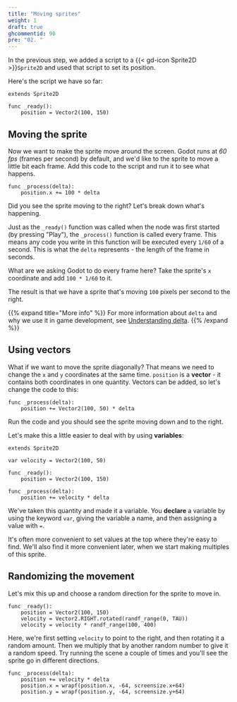 ```yaml
---
title: "Moving sprites"
weight: 1
draft: true
ghcommentid: 90
pre: "02. "
---
```


In the previous step, we added a script to a {{< gd-icon Sprite2D >}}`Sprite2D` and used that script to set its position.

Here's the script we have so far:

```gdscript
extends Sprite2D

func _ready():
    position = Vector2(100, 150)
```

## Moving the sprite

Now we want to make the sprite move around the screen. Godot runs at *60 fps* (frames per second) by default, and we'd like to the sprite to move a little bit each frame. Add this code to the script and run it to see what happens.

```gdscript
func _process(delta):
    position.x += 100 * delta
```

Did you see the sprite moving to the right? Let's break down what's happening.

Just as the `_ready()` function was called when the node was first started (by pressing "Play"), the `_process()` function is called every frame. This means any code you write in this function will be executed every `1/60` of a second. This is what the `delta` represents - the length of the frame in seconds.

What are we asking Godot to do every frame here? Take the sprite's `x` coordinate and add `100 * 1/60` to it.

The result is that we have a sprite that's moving `100` pixels per second to the right.

{{% expand title="More info" %}}
For more information about `delta` and why we use it in game development, see [Understanding delta](/godot_recipes/4.x/basics/understanding_delta/).
{{% /expand %}}

## Using vectors

What if we want to move the sprite diagonally? That means we need to change the `x` and `y` coordinates at the same time. `position` is a **vector** - it contains both coordinates in one quantity. Vectors can be added, so let's change the code to this:

```gdscript
func _process(delta):
    position += Vector2(100, 50) * delta
```

Run the code and you should see the sprite moving down and to the right.

Let's make this a little easier to deal with by using **variables**:

```gdscript
extends Sprite2D

var velocity = Vector2(100, 50)

func _ready():
    position = Vector2(100, 150)

func _process(delta):
    position += velocity * delta
```

We've taken this quantity and made it a variable. You **declare** a variable by using the keyword `var`, giving the variable a name, and then assigning a value with `=`.

It's often more convenient to set values at the top where they're easy to find. We'll also find it more convenient later, when we start making multiples of this sprite.

## Randomizing the movement

Let's mix this up and choose a random direction for the sprite to move in.

```gdscript
func _ready():
    position = Vector2(100, 150)
    velocity = Vector2.RIGHT.rotated(randf_range(0, TAU))
    velocity = velocity * randf_range(100, 400)
```

Here, we're first setting `velocity` to point to the right, and then rotating it a random amount. Then we multiply that by another random number to give it a random speed. Try running the scene a couple of times and you'll see the sprite go in different directions.

```gdscript
func _process(delta):
    position += velocity * delta
    position.x = wrapf(position.x, -64, screensize.x+64)
    position.y = wrapf(position.y, -64, screensize.y+64)
```